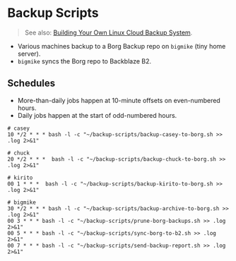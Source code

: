 # Backup Scripts

> See also: [Building Your Own Linux Cloud Backup System](https://medium.com/@mormesher/building-your-own-linux-cloud-backup-system-75750f47d550).

- Various machines backup to a Borg Backup repo on `bigmike` (tiny home server).
- `bigmike` syncs the Borg repo to Backblaze B2.

## Schedules

- More-than-daily jobs happen at 10-minute offsets on even-numbered hours.
- Daily jobs happen at the start of odd-numbered hours.

```
# casey
10 */2 * * * bash -l -c "~/backup-scripts/backup-casey-to-borg.sh >> .log 2>&1"

# chuck
20 */2 * * *  bash -l -c "~/backup-scripts/backup-chuck-to-borg.sh >> .log 2>&1"

# kirito
00 1 * * *  bash -l -c "~/backup-scripts/backup-kirito-to-borg.sh >> .log 2>&1"

# bigmike
30 */2 * * * bash -l -c "~/backup-scripts/backup-archive-to-borg.sh >> .log 2>&1"
00 3 * * * bash -l -c "~/backup-scripts/prune-borg-backups.sh >> .log 2>&1"
00 5 * * * bash -l -c "~/backup-scripts/sync-borg-to-b2.sh >> .log 2>&1"
00 7 * * * bash -l -c "~/backup-scripts/send-backup-report.sh >> .log 2>&1"
```
